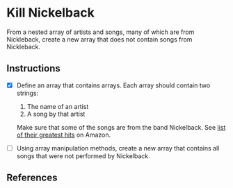 # Kill Nickelback

From a nested array of artists and songs, many of which are from Nickleback, create a new array that does not contain songs from Nickleback.



## Instructions

- [X] Define an array that contains arrays. Each array should contain two strings:
    1. The name of an artist
    1. A song by that artist

    Make sure that some of the songs are from the band Nickelback. 
    See [list of their greatest hits](https://www.amazon.com/Best-Nickelback-1/dp/B00FFERTUK/) on Amazon.
    

- [ ] Using array manipulation methods, create a new array that contains all songs that were not performed by Nickelback.



## References


